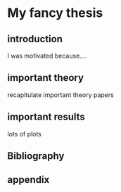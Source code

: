 # My fancy thesis

## introduction 
I was motivated because....
## important theory 
recapitulate important theory papers
## important results
lots of plots
## Bibliography

## appendix


